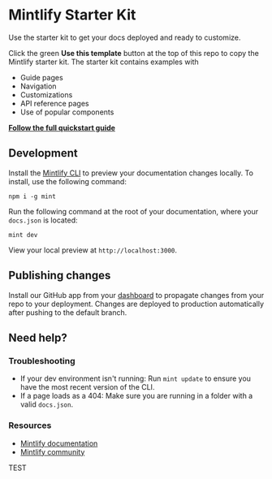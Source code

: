 # Mintlify Starter Kit

Use the starter kit to get your docs deployed and ready to customize.

Click the green **Use this template** button at the top of this repo to copy the Mintlify starter kit. The starter kit contains examples with

- Guide pages
- Navigation
- Customizations
- API reference pages
- Use of popular components

**[Follow the full quickstart guide](https://starter.mintlify.com/quickstart)**

## Development

Install the [Mintlify CLI](https://www.npmjs.com/package/mint) to preview your documentation changes locally. To install, use the following command:

```
npm i -g mint
```

Run the following command at the root of your documentation, where your `docs.json` is located:

```
mint dev
```

View your local preview at `http://localhost:3000`.

## Publishing changes

Install our GitHub app from your [dashboard](https://dashboard.mintlify.com/settings/organization/github-app) to propagate changes from your repo to your deployment. Changes are deployed to production automatically after pushing to the default branch.

## Need help?

### Troubleshooting

- If your dev environment isn't running: Run `mint update` to ensure you have the most recent version of the CLI.
- If a page loads as a 404: Make sure you are running in a folder with a valid `docs.json`.

### Resources
- [Mintlify documentation](https://mintlify.com/docs)
- [Mintlify community](https://mintlify.com/community)


TEST